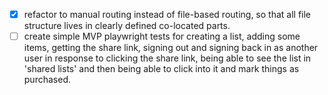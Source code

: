 -   [x] refactor to manual routing instead of file-based routing, so that all file structure lives
        in clearly defined co-located parts.
-   [ ] create simple MVP playwright tests for creating a list, adding some items, getting the share
        link, signing out and signing back in as another user in response to clicking the share
        link, being able to see the list in 'shared lists' and then being able to click into it and
        mark things as purchased.

